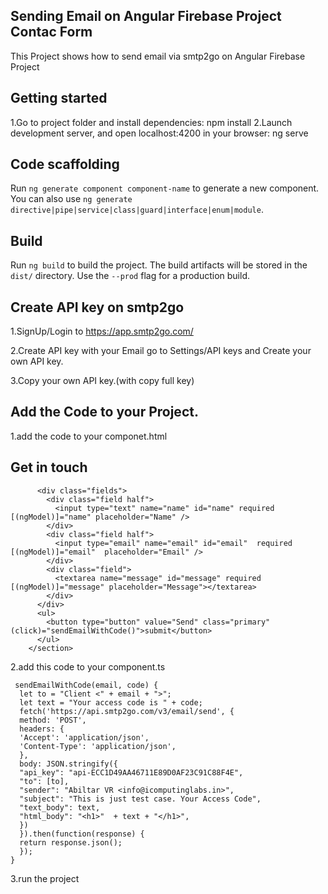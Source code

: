 Sending Email on Angular Firebase Project Contac Form
------------------------------------------------------------------------------------------------------------------------------------
This Project shows how to send email via smtp2go on Angular Firebase Project

Getting started
-------------------------------------------------------------------------------------------------------------------------------------
1.Go to project folder and install dependencies:
  npm install
2.Launch development server, and open localhost:4200 in your browser:
  ng serve
  
Code scaffolding
--------------------------------------------------------------------------------------------------------------------------------------
Run `ng generate component component-name` to generate a new component. You can also use `ng generate directive|pipe|service|class|guard|interface|enum|module`.

Build
--------------------------------------------------------------------------------------------------------------------------------------
Run `ng build` to build the project. The build artifacts will be stored in the `dist/` directory. Use the `--prod` flag for a production build.

Create API key on smtp2go
-------------------------------------------------------------------------------------------------------------------------------------
1.SignUp/Login to https://app.smtp2go.com/

2.Create API key with your Email
  go to Settings/API keys and Create your own API key.
  
3.Copy your own API key.(with copy full key)

Add the Code to your Project.
---------------------------------------------------------------------------------------------------------------------------------------
1.add the code to your componet.html
      <section>
          <h2>Get in touch</h2>
  
          <div class="fields">
            <div class="field half">
              <input type="text" name="name" id="name" required [(ngModel)]="name" placeholder="Name" />
            </div>
            <div class="field half">
              <input type="email" name="email" id="email"  required [(ngModel)]="email"  placeholder="Email" />
            </div>
            <div class="field">
              <textarea name="message" id="message" required [(ngModel)]="message" placeholder="Message"></textarea>
            </div>
          </div>
          <ul>
            <button type="button" value="Send" class="primary" (click)="sendEmailWithCode()">submit</button>
          </ul>
        </section>
2.add this code to your component.ts 

     sendEmailWithCode(email, code) {
      let to = "Client <" + email + ">";
      let text = "Your access code is " + code;
      fetch('https://api.smtp2go.com/v3/email/send', {
      method: 'POST',
      headers: {
      'Accept': 'application/json',
      'Content-Type': 'application/json',
      },
      body: JSON.stringify({
      "api_key": "api-ECC1D49AA46711E89D0AF23C91C88F4E",
      "to": [to],
      "sender": "Abiltar VR <info@icomputinglabs.in>",
      "subject": "This is just test case. Your Access Code",
      "text_body": text,
      "html_body": "<h1>"  + text + "</h1>",
      })
      }).then(function(response) {
      return response.json();
      });
    }
       
  3.run the project
